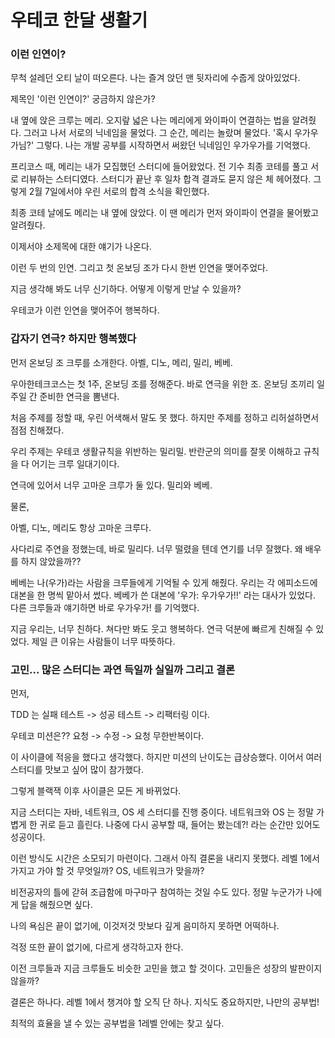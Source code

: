 # 우테코 한달 생활기

### 이런 인연이?

무척 설레던 오티 날이 떠오른다. 나는 즐겨 앉던 맨 뒷자리에 수줍게 앉아있었다.

제목인 '이런 인연이?' 궁금하지 않은가?

내 옆에 앉은 크루는 메리. 오지랖 넓은 나는 메리에게 와이파이 연결하는 법을 알려줬다.
그러고 나서 서로의 닉네임을 물었다. 그 순간, 메리는 놀랐며 물었다. '혹시 우가우가님?'
그렇다. 나는 개발 공부를 시작하면서 써왔던 닉네임인 우가우가를 기억했다.

프리코스 때, 메리는 내가 모집했던 스터디에 들어왔었다. 전 기수 최종 코테를 풀고 서로 리뷰하는 스터디였다.
스터디가 끝난 후 일차 합격 결과도 묻지 않은 체 헤어졌다.
그렇게 2월 7일에서야 우린 서로의 합격 소식을 확인했다.

최종 코테 날에도 메리는 내 옆에 앉았다. 이 땐 메리가 먼저 와이파이 연결을 물어봤고 알려줬다.

이제서야 소제목에 대한 얘기가 나온다.

이런 두 번의 인연. 그리고 첫 온보딩 조가 다시 한번 인연을 맺어주었다.

지금 생각해 봐도 너무 신기하다. 어떻게 이렇게 만날 수 있을까?

우테코가 이런 인연을 맺어주어 행복하다.

### 갑자기 연극? 하지만 행복했다

먼저 온보딩 조 크루를 소개한다. 아벨, 디노, 메리, 밀리, 베베.

우아한테크코스는 첫 1주, 온보딩 조를 정해준다. 바로 연극을 위한 조. 온보딩 조끼리 일주일 간 준비한 연극을 뽐낸다.

처음 주제를 정할 때, 우린 어색해서 말도 못 했다. 하지만 주제를 정하고 리허설하면서 점점 친해졌다.

우리 주제는 우테코 생활규칙을 위반하는 밀리밀. 반란군의 의미를 잘못 이해하고 규칙을 다 어기는 크루 일대기이다.

연극에 있어서 너무 고마운 크루가 둘 있다. 밀리와 베베.

물론,

아벨, 디노, 메리도 항상 고마운 크루다.

사다리로 주연을 정했는데, 바로 밀리다. 너무 떨렸을 텐데 연기를 너무 잘했다.
왜 배우를 하지 않았을까??

베베는 나(우가)라는 사람을 크루들에게 기억될 수 있게 해줬다. 우리는 각 에피소드에 대본을 한 명씩 맡아서 썼다.
베베가 쓴 대본에 '우가: 우가우가!!' 라는 대사가 있었다. 다른 크루들과 얘기하면 바로 우가우가! 를 기억했다.

지금 우리는, 너무 친하다. 쳐다만 봐도 웃고 행복하다.
연극 덕분에 빠르게 친해질 수 있었다. 제일 큰 이유는 사람들이 너무 따뜻하다.

### 고민... 많은 스터디는 과연 득일까 실일까 그리고 결론

먼저,

TDD 는 실패 테스트 -> 성공 테스트 -> 리팩터링 이다. 

우테코 미션은?? 요청 -> 수정 -> 요청 무한반복이다.

이 사이클에 적응을 했다고 생각했다.
하지만 미션의 난이도는 급상승했다. 이어서 여러 스터디를 맛보고 싶어 많이 참가했다.

그렇게 블랙잭 이후 사이클은 모든 게 바뀌었다.

지금 스터디는 자바, 네트워크, OS 세 스터디를 진행 중이다. 네트워크와 OS 는 정말 가볍게 한 귀로 듣고 흘린다.
나중에 다시 공부할 때, 들어는 봤는데?! 라는 순간만 있어도 성공이다.

이런 방식도 시간은 소모되기 마련이다. 그래서 아직 결론을 내리지 못했다.
레벨 1에서 가지고 가야 할 것 무엇일까? OS, 네트워크가 맞을까?

비전공자의 틀에 갇혀 조급함에 마구마구 참여하는 것일 수도 있다. 정말 누군가가 나에게 답을 해줬으면 싶다.

나의 욕심은 끝이 없기에, 이것저것 맛보다 깊게 음미하지 못하면 어떡하나.

걱정 또한 끝이 없기에, 다르게 생각하고자 한다.

이전 크루들과 지금 크루들도 비슷한 고민을 했고 할 것이다. 고민들은 성장의 발판이지 않을까?

결론은 하나다. 레벨 1에서 챙겨야 할 오직 단 하나.
지식도 중요하지만, 나만의 공부법!

최적의 효율을 낼 수 있는 공부법을 1레벨 안에는 찾고 싶다.
